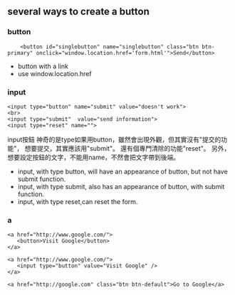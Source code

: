 ## several ways to create a button

### button

```
    <button id="singlebutton" name="singlebutton" class="btn btn-primary" onclick="window.location.href='form.html'">Send</button>
```
- button with a link
- use window.location.href 

### input

```
<input type="button" name="submit" value="doesn't work">
<br>
<input type="submit"  value="send information">
<input type="reset" name="">
```
input按鈕 神奇的是type如果用button，雖然會出現外觀，但其實沒有"提交的功能"，
想要提交，其實應該用"submit"。 還有個專門清除的功能"reset"。 另外，想要設定按鈕的文字，不能用name，不然會把文字帶到後端。
- input, with type button, will have an appearance of button, but not have submit function.
- input, with type submit, also has an appearance of button, with submit function.
- input, with type reset,can reset the form.




### a
```
<a href="http://www.google.com/">
   <button>Visit Google</button>
</a>
```
```
<a href="http://www.google.com/">
   <input type="button" value="Visit Google" />
</a>
```
```
<a href="http://google.com" class="btn btn-default">Go to Google</a>
```

